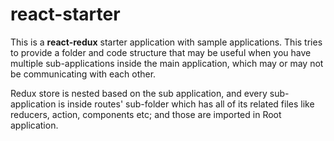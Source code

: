 # react-starter
This  is a **react-redux** starter application with sample applications. This tries to provide a folder and code structure that may be useful when you have multiple sub-applications inside the main application, which may or may not be communicating with each other.

Redux store is nested based on the sub application, and every sub-application is inside routes' sub-folder which has all of its related files like reducers, action, components etc; and those are imported in Root application.

